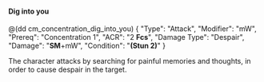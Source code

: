 #### Dig into you

@(dd cm_concentration_dig_into_you)
{ 
	"Type": "Attack",
	"Modifier": "mW",
	"Prereq": "Concentration 1",
	"ACR": "2 **Fcs**",
	"Damage Type": "Despair",
	"Damage": "__SM__+mW",
	"Condition": "__(Stun 2)__"
}

The character attacks by searching for painful memories and thoughts, in order to cause despair in the target.
